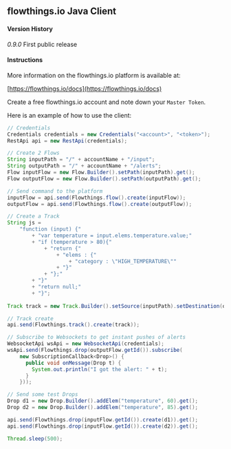 ## flowthings.io Java Client

#### Version History

*0.9.0*
First public release

#### Instructions
More information on the flowthings.io platform is available at:

[https://flowthings.io/docs](https://flowthings.io/docs)

Create a free flowthings.io account and note down your `Master Token`.

Here is an example of how to use the client:

```java
// Credentials
Credentials credentials = new Credentials("<account>", "<token>");
RestApi api = new RestApi(credentials);

// Create 2 Flows
String inputPath = "/" + accountName + "/input";
String outputPath = "/" + accountName + "/alerts";
Flow inputFlow = new Flow.Builder().setPath(inputPath).get();
Flow outputFlow = new Flow.Builder().setPath(outputPath).get();

// Send command to the platform
inputFlow = api.send(Flowthings.flow().create(inputFlow));
outputFlow = api.send(Flowthings.flow().create(outputFlow));

// Create a Track
String js = 
    "function (input) {"
        + "var temperature = input.elems.temperature.value;"
        + "if (temperature > 80){"
            + "return {"
                + "elems : {" 
                    + "category : \"HIGH_TEMPERATURE\""
                + "}"
            + "};"
        + "}"
        + "return null;"
        + "}";
 
Track track = new Track.Builder().setSource(inputPath).setDestination(outputPath).setJs(js).get();

// Track create
api.send(Flowthings.track().create(track));

// Subscribe to Websockets to get instant pushes of alerts
WebsocketApi wsApi = new WebsocketApi(credentials);
wsApi.send(Flowthings.drop(outputFlow.getId()).subscribe(
    new SubscriptionCallback<Drop>() {
      public void onMessage(Drop t) {
        System.out.println("I got the alert: " + t);
      }
    }));

// Send some test Drops
Drop d1 = new Drop.Builder().addElem("temperature", 60).get();
Drop d2 = new Drop.Builder().addElem("temperature", 85).get();

api.send(Flowthings.drop(inputFlow.getId()).create(d1)).get();
api.send(Flowthings.drop(inputFlow.getId()).create(d2)).get();

Thread.sleep(500);
```
